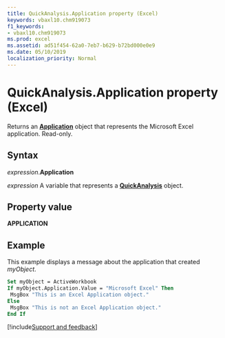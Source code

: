 ```yaml
---
title: QuickAnalysis.Application property (Excel)
keywords: vbaxl10.chm919073
f1_keywords:
- vbaxl10.chm919073
ms.prod: excel
ms.assetid: ad51f454-62a0-7eb7-b629-b72bd000e0e9
ms.date: 05/10/2019
localization_priority: Normal
---
```



# QuickAnalysis.Application property (Excel)

Returns an **[Application](Excel.Application(object).md)** object that represents the Microsoft Excel application. Read-only.


## Syntax

_expression_.**Application**

_expression_ A variable that represents a **[QuickAnalysis](Excel.quickanalysis.md)** object.


## Property value

**APPLICATION**


## Example

This example displays a message about the application that created _myObject_.

```vb
Set myObject = ActiveWorkbook 
If myObject.Application.Value = "Microsoft Excel" Then 
 MsgBox "This is an Excel Application object." 
Else 
 MsgBox "This is not an Excel Application object." 
End If
```



[!include[Support and feedback](~/includes/feedback-boilerplate.md)]